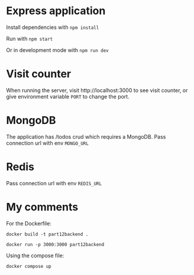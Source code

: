 # Express application

Install dependencies with `npm install`

Run with `npm start`

Or in development mode with `npm run dev`

# Visit counter

When running the server, visit http://localhost:3000 to see visit counter, or give environment variable `PORT` to change the port.

# MongoDB

The application has /todos crud which requires a MongoDB. Pass connection url with env `MONGO_URL`

# Redis

Pass connection url with env `REDIS_URL`

# My comments

For the Dockerfile:

`docker build -t part12backend .`

`docker run -p 3000:3000 part12backend`

Using the compose file:

`docker compose up`